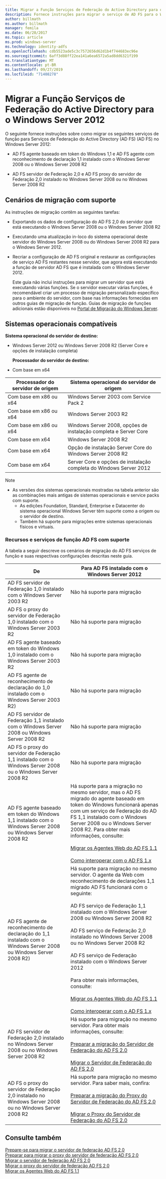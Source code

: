 ```yaml
---
title: Migrar a Função Serviços de Federação do Active Directory para o Windows Server 2012
description: Fornece instruções para migrar o serviço de AD FS para o Windows Server 2012.
author: billmath
ms.author: billmath
manager: femila
ms.date: 06/28/2017
ms.topic: article
ms.prod: windows-server
ms.technology: identity-adfs
ms.openlocfilehash: cdb5523ade5c3c7572656d62d1b4f744683ec96e
ms.sourcegitcommit: 6aff3d88ff22ea141a6ea6572a5ad8dd6321f199
ms.translationtype: MT
ms.contentlocale: pt-BR
ms.lasthandoff: 09/27/2019
ms.locfileid: "71408278"
---
```

# <a name="migrate-active-directory-federation-services-role-services-to-windows-server-2012"></a>Migrar a Função Serviços de Federação do Active Directory para o Windows Server 2012

O seguinte fornece instruções sobre como migrar os seguintes serviços de função para Serviços de Federação do Active Directory (AD FS) (AD FS) no Windows Server 2012:  
  
-   AD FS agente baseado em token do Windows 1,1 e AD FS agente com reconhecimento de declaração 1,1 instalado com o Windows Server 2008 ou o Windows Server 2008 R2  
  
-   AD FS servidor de Federação 2,0 e AD FS proxy do servidor de Federação 2,0 instalado no Windows Server 2008 ou no Windows Server 2008 R2    
  
## <a name="supported-migration-scenarios"></a>Cenários de migração com suporte  
 As instruções de migração contêm as seguintes tarefas:  
  
- Exportando os dados de configuração do AD FS 2,0 do servidor que está executando o Windows Server 2008 ou o Windows Server 2008 R2  
  
- Executando uma atualização in-loco do sistema operacional deste servidor do Windows Server 2008 ou do Windows Server 2008 R2 para o Windows Server 2012.
  
- Recriar a configuração de AD FS original e restaurar as configurações de serviço AD FS restantes nesse servidor, que agora está executando a função de servidor AD FS que é instalada com o Windows Server 2012.  
  
  Este guia não inclui instruções para migrar um servidor que está executando várias funções. Se o servidor executar várias funções, é recomendável criar um processo de migração personalizado específico para o ambiente do servidor, com base nas informações fornecidas em outros guias de migração de função. Guias de migração de funções adicionais estão disponíveis no [Portal de Migração do Windows Server](https://go.microsoft.com/fwlink/?LinkId=247608).  
  
## <a name="supported-operating-systems"></a>Sistemas operacionais compatíveis  
 **Sistema operacional do servidor de destino:**  
  

- Windows Server 2012 ou Windows Server 2008 R2 (Server Core e opções de instalação completa)  
  
  **Processador do servidor de destino:**  
  

- Com base em x64  
  
|Processador do servidor de origem|Sistema operacional do servidor de origem|  
|-----|-----|  
|Com base em x86 ou x64|Windows Server 2003 com Service Pack 2|  
|Com base em x86 ou x64|Windows Server 2003 R2|  
|Com base em x86 ou x64|Windows Server 2008, opções de instalação completa e Server Core|  
|Com base em x64|Windows Server 2008 R2|  
|Com base em x64|Opção de instalação Server Core do Windows Server 2008 R2|  
|Com base em x64|Server Core e opções de instalação completa do Windows Server 2012|  
  
> [!NOTE]
> - As versões dos sistemas operacionais mostradas na tabela anterior são as combinações mais antigas de sistemas operacionais e service packs com suporte.  
>   -   As edições Foundation, Standard, Enterprise e Datacenter do sistema operacional Windows Server têm suporte como a origem ou o servidor de destino.  
>   -   Também há suporte para migrações entre sistemas operacionais físicos e virtuais.  
  
### <a name="supported-ad-fs-role-services-and-features"></a>Recursos e serviços de função AD FS com suporte  
 A tabela a seguir descreve os cenários de migração do AD FS serviços de função e suas respectivas configurações descritas neste guia.  
  
|De|Para AD FS instalado com o Windows Server 2012|  
|----------|-----|  
|AD FS servidor de Federação 1,0 instalado com o Windows Server 2003 R2|Não há suporte para migração|  
|AD FS o proxy do servidor de Federação 1,0 instalado com o Windows Server 2003 R2|Não há suporte para migração|  
|AD FS agente baseado em token do Windows 1,0 instalado com o Windows Server 2003 R2|Não há suporte para migração|  
|AD FS agente de reconhecimento de declaração do 1,0 instalado com o Windows Server 2003 R2)|Não há suporte para migração|  
|AD FS servidor de Federação 1,1 instalado com o Windows Server 2008 ou Windows Server 2008 R2|Não há suporte para migração|  
|AD FS o proxy do servidor de Federação 1,1 instalado com o Windows Server 2008 ou o Windows Server 2008 R2|Não há suporte para migração|  
|AD FS agente baseado em token do Windows 1,1 instalado com o Windows Server 2008 ou Windows Server 2008 R2|Há suporte para a migração no mesmo servidor, mas o AD FS migrado do agente baseado em token do Windows funcionará apenas com um serviço de Federação do AD FS 1,1 instalado com o Windows Server 2008 ou o Windows Server 2008 R2. Para obter mais informações, consulte:<br /><br /> [Migrar os Agentes Web do AD FS 1.1](migrate-the-ad-fs-web-agent.md)<br /><br /> [Como interoperar com o AD FS 1.x](Interoperating-with-AD-FS-1.x.md)|  
|AD FS agente de reconhecimento de declaração do 1,1 instalado com o Windows Server 2008 ou Windows Server 2008 R2)|Há suporte para migração no mesmo servidor. O agente da Web com reconhecimento de declarações 1,1 migrado AD FS funcionará com o seguinte:<br /><br /> AD FS serviço de Federação 1,1 instalado com o Windows Server 2008 ou Windows Server 2008 R2<br /><br /> AD FS serviço de Federação 2,0 instalado no Windows Server 2008 ou no Windows Server 2008 R2<br /><br /> AD FS serviço de Federação instalado com o Windows Server 2012<br /><br /> Para obter mais informações, consulte:<br /><br /> [Migrar os Agentes Web do AD FS 1.1](migrate-the-ad-fs-web-agent.md)<br /><br /> [Como interoperar com o AD FS 1.x](Interoperating-with-AD-FS-1.x.md)|  
|AD FS servidor de Federação 2,0 instalado no Windows Server 2008 ou no Windows Server 2008 R2|Há suporte para migração no mesmo servidor. Para obter mais informações, consulte:<br /><br /> [Preparar a migração do Servidor de Federação do AD FS 2.0](prepare-to-migrate-ad-fs-fed-server.md)<br /><br /> [Migrar o Servidor de Federação do AD FS 2.0](migrate-the-ad-fs-fed-server.md)|  
|AD FS o proxy do servidor de Federação 2,0 instalado no Windows Server 2008 ou no Windows Server 2008 R2|Há suporte para migração no mesmo servidor.  Para saber mais, confira:<br /><br /> [Preparar a migração do Proxy do Servidor de Federação do AD FS 2.0](prepare-to-migrate-ad-fs-fed-proxy.md)<br /><br /> [Migrar o Proxy do Servidor de Federação do AD FS 2.0](migrate-the-ad-fs-2-fed-server-proxy.md)|  
  
## <a name="see-also"></a>Consulte também  
 [Prepare-se para migrar o servidor de federação AD FS 2,0](prepare-to-migrate-ad-fs-fed-server.md)   
 [Preparar para migrar o proxy do servidor de federação AD FS 2,0](prepare-to-migrate-ad-fs-fed-proxy.md)   
 [Migrar o servidor de federação AD FS 2,0](migrate-the-ad-fs-fed-server.md)   
 [Migrar o proxy do servidor de federação AD FS 2,0](migrate-the-ad-fs-2-fed-server-proxy.md)   
 [Migrar os Agentes Web do AD FS 1.1](migrate-the-ad-fs-web-agent.md)